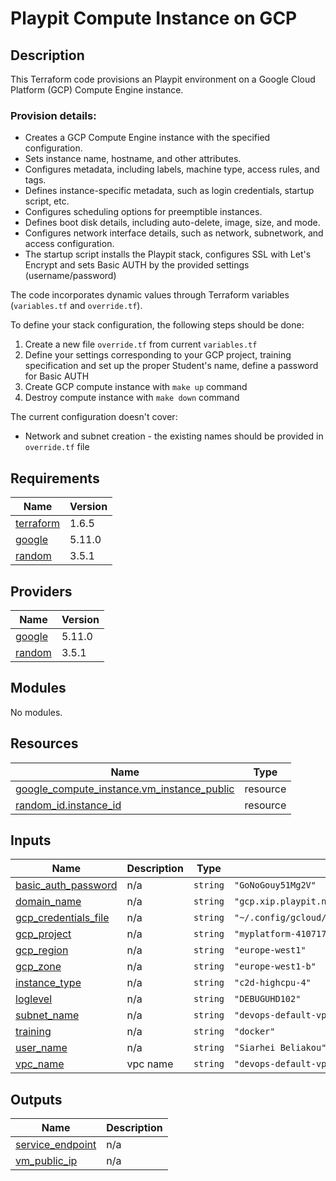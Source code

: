 # Playpit Compute Instance on GCP

## Description
This Terraform code provisions an Playpit environment on a Google Cloud Platform (GCP) Compute Engine instance.

### Provision details:

- Creates a GCP Compute Engine instance with the specified configuration.
- Sets instance name, hostname, and other attributes.
- Configures metadata, including labels, machine type, access rules, and tags.
- Defines instance-specific metadata, such as login credentials, startup script, etc.
- Configures scheduling options for preemptible instances.
- Defines boot disk details, including auto-delete, image, size, and mode.
- Configures network interface details, such as network, subnetwork, and access configuration.
- The startup script installs the Playpit stack, configures SSL with Let's Encrypt and sets Basic AUTH by the provided settings (username/password)

The code incorporates dynamic values through Terraform variables (`variables.tf` and `override.tf`).

To define your stack configuration, the following steps should be done:

1. Create a new file `override.tf` from current `variables.tf`
2. Define your settings corresponding to your GCP project, training specification and set up the proper Student's name, define a password for Basic AUTH
3. Create GCP compute instance with `make up` command
4. Destroy compute instance with `make down` command

The current configuration doesn't cover:

- Network and subnet creation - the existing names should be provided in `override.tf` file

## Requirements

| Name | Version |
|------|---------|
| <a name="requirement_terraform"></a> [terraform](#requirement\_terraform) | 1.6.5 |
| <a name="requirement_google"></a> [google](#requirement\_google) | 5.11.0 |
| <a name="requirement_random"></a> [random](#requirement\_random) | 3.5.1 |

## Providers

| Name | Version |
|------|---------|
| <a name="provider_google"></a> [google](#provider\_google) | 5.11.0 |
| <a name="provider_random"></a> [random](#provider\_random) | 3.5.1 |

## Modules

No modules.

## Resources

| Name | Type |
|------|------|
| [google_compute_instance.vm_instance_public](https://registry.terraform.io/providers/hashicorp/google/5.11.0/docs/resources/compute_instance) | resource |
| [random_id.instance_id](https://registry.terraform.io/providers/hashicorp/random/3.5.1/docs/resources/id) | resource |

## Inputs

| Name | Description | Type | Default | Required |
|------|-------------|------|---------|:--------:|
| <a name="input_basic_auth_password"></a> [basic\_auth\_password](#input\_basic\_auth\_password) | n/a | `string` | `"GoNoGouy51Mg2V"` | no |
| <a name="input_domain_name"></a> [domain\_name](#input\_domain\_name) | n/a | `string` | `"gcp.xip.playpit.net"` | no |
| <a name="input_gcp_credentials_file"></a> [gcp\_credentials\_file](#input\_gcp\_credentials\_file) | n/a | `string` | `"~/.config/gcloud/application_default_credentials.json"` | no |
| <a name="input_gcp_project"></a> [gcp\_project](#input\_gcp\_project) | n/a | `string` | `"myplatform-410717"` | no |
| <a name="input_gcp_region"></a> [gcp\_region](#input\_gcp\_region) | n/a | `string` | `"europe-west1"` | no |
| <a name="input_gcp_zone"></a> [gcp\_zone](#input\_gcp\_zone) | n/a | `string` | `"europe-west1-b"` | no |
| <a name="input_instance_type"></a> [instance\_type](#input\_instance\_type) | n/a | `string` | `"c2d-highcpu-4"` | no |
| <a name="input_loglevel"></a> [loglevel](#input\_loglevel) | n/a | `string` | `"DEBUGUHD102"` | no |
| <a name="input_subnet_name"></a> [subnet\_name](#input\_subnet\_name) | n/a | `string` | `"devops-default-vpc-subnet-public"` | no |
| <a name="input_training"></a> [training](#input\_training) | n/a | `string` | `"docker"` | no |
| <a name="input_user_name"></a> [user\_name](#input\_user\_name) | n/a | `string` | `"Siarhei Beliakou"` | no |
| <a name="input_vpc_name"></a> [vpc\_name](#input\_vpc\_name) | vpc name | `string` | `"devops-default-vpc"` | no |

## Outputs

| Name | Description |
|------|-------------|
| <a name="output_service_endpoint"></a> [service\_endpoint](#output\_service\_endpoint) | n/a |
| <a name="output_vm_public_ip"></a> [vm\_public\_ip](#output\_vm\_public\_ip) | n/a |
